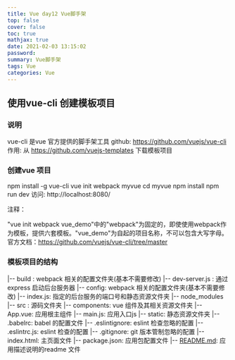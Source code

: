 ```yaml
---
title: Vue day12 Vue脚手架
top: false
cover: false
toc: true
mathjax: true
date: 2021-02-03 13:15:02
password:
summary: Vue脚手架
tags: Vue
categories: Vue
---
```


## 使用vue-cli 创建模板项目

###  说明
vue-cli 是vue 官方提供的脚手架工具
github: https://github.com/vuejs/vue-cli
作用: 从 https://github.com/vuejs-templates 下载模板项目

### 创建vue 项目
npm install -g vue-cli
vue init webpack myvue
cd myvue
npm install
npm run dev
访问: http://localhost:8080/

注释：

"vue init webpack vue_demo"中的"webpack"为固定的，即使使用webpack作为模板，提供六套模板。"vue_demo"为自起的项目名称，不可以包含大写字母。
官方文档：https://github.com/vuejs/vue-cli/tree/master

### 模板项目的结构

|-- build : webpack 相关的配置文件夹(基本不需要修改)
|-- dev-server.js : 通过express 启动后台服务器
|-- config: webpack 相关的配置文件夹(基本不需要修改)
|-- index.js: 指定的后台服务的端口号和静态资源文件夹
|-- node_modules
|-- src : 源码文件夹
|-- components: vue 组件及其相关资源文件夹
|-- App.vue: 应用根主组件
|-- main.js: 应用入口js
|-- static: 静态资源文件夹
|-- .babelrc: babel 的配置文件
|-- .eslintignore: eslint 检查忽略的配置
|-- .eslintrc.js: eslint 检查的配置
|-- .gitignore: git 版本管制忽略的配置
|-- index.html: 主页面文件
|-- package.json: 应用包配置文件
|-- [README.md](http://readme.md/): 应用描述说明的readme 文件
